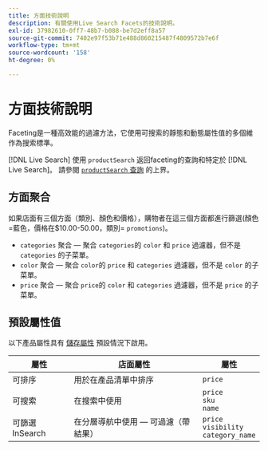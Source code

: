 ```yaml
---
title: 方面技術說明
description: 有關使用Live Search Facets的技術說明。
exl-id: 37982610-0ff7-48b7-b088-be7d2eff8a57
source-git-commit: 7402e97f53b71e488d860215487f4809572b7e6f
workflow-type: tm+mt
source-wordcount: '158'
ht-degree: 0%

---
```


# 方面技術說明

Faceting是一種高效能的過濾方法，它使用可搜索的靜態和動態屬性值的多個維作為搜索標準。

[!DNL Live Search] 使用 `productSearch` 返回faceting的查詢和特定於 [!DNL Live Search]。 請參閱 [`productSearch` 查詢](https://devdocs.magento.com/live-search/product-search.html) 的上界。

## 方面聚合

如果店面有三個方面（類別、顏色和價格），購物者在這三個方面都進行篩選(顏色=藍色，價格在$10.00-50.00，類別= `promotions`)。

* `categories` 聚合 — 聚合 `categories`的 `color` 和 `price` 過濾器，但不是 `categories` 的子菜單。
* `color` 聚合 — 聚合 `color`的 `price` 和 `categories` 過濾器，但不是 `color` 的子菜單。
* `price` 聚合 — 聚合 `price`的 `color` 和 `categories` 過濾器，但不是 `price` 的子菜單。

## 預設屬性值

以下產品屬性具有 [儲存屬性](https://docs.magento.com/user-guide/stores/attributes-product.html) 預設情況下啟用。

| 屬性 | 店面屬性 | 屬性 |
|---|---|---|
| 可排序 | 用於在產品清單中排序 | `price` |
| 可搜索 | 在搜索中使用 | `price` <br />`sku`<br />`name` |
| 可篩選InSearch | 在分層導航中使用 — 可過濾（帶結果） | `price`<br />`visibility`<br />`category_name` |
